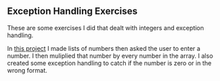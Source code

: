 ## Exception Handling Exercises

These are some exercises I did that dealt with integers and exception handling. 

In [this project](https://github.com/AustinPat/Integer-Exercise/tree/master/ExceptionHandling/ExceptionHandling) I made lists of numbers then asked the user to enter a number. I then muliplied that number by every number in the array. I also created some exception handling to catch if the number is zero or in the wrong format. 

